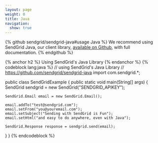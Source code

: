```yaml
---
layout: page
weight: 0
title: Java
navigation:
  show: true
---
```

{% github sendgrid/sendgrid-java#usage Java %} We recommend using SendGrid Java, our client library, <a href="https://github.com/sendgrid/sendgrid-java">available on Github</a>, with full documentation. {% endgithub %}

{% anchor h2 %} Using SendGrid's Java Library {% endanchor %}
{% codeblock lang:java %}
// using SendGrid's Java Library
// https://github.com/sendgrid/sendgrid-java
import com.sendgrid.*;
 
public class SendGridExample {
  public static void main(String[] args) {
    SendGrid sendgrid = new SendGrid("SENDGRID_APIKEY");
 
    SendGrid.Email email = new SendGrid.Email();
 
    email.addTo("test@sendgrid.com");
    email.setFrom("you@youremail.com");
    email.setSubject("Sending with SendGrid is Fun");
    email.setHtml("and easy to do anywhere, even with Java");
 
    SendGrid.Response response = sendgrid.send(email);
  }
}
{% endcodeblock %}
